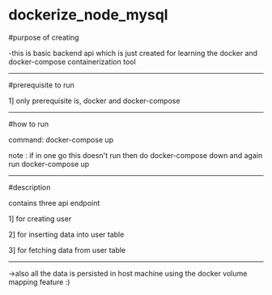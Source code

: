 # dockerize_node_mysql

#purpose of creating

-this is basic backend api which is just created for learning the docker and docker-compose containerization tool


---------
#prerequisite to run 

1] only prerequisite is, docker and docker-compose

-------------
#how to run 

command: docker-compose up 

note : if in one go this doesn't run then do docker-compose down and again run docker-compose up 

--------
#description

contains three api endpoint


1] for creating user 

2] for inserting data into user table

3] for fetching data from user table 

----------
->also all the data is persisted in host machine using the docker volume mapping feature :)
